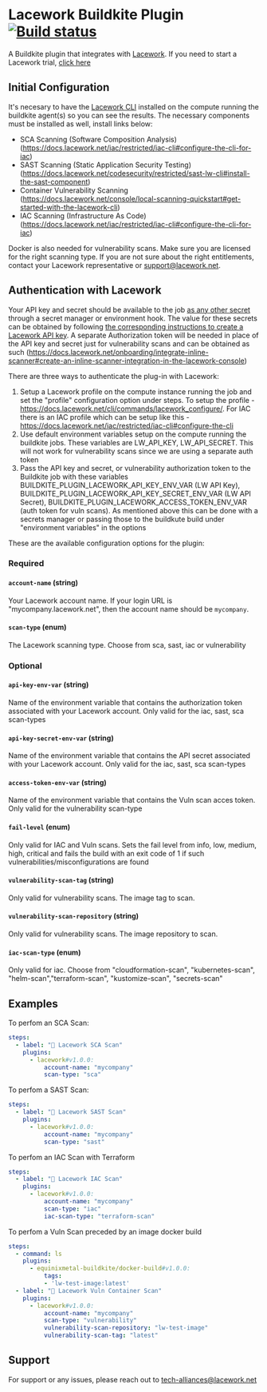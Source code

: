 # Lacework Buildkite Plugin [![Build status](https://badge.buildkite.com/9f3a0547e51013ba853112588042c39f081fc09937ddae031f.svg)](https://buildkite.com/buildkite/plugins-lacework)

A Buildkite plugin that integrates with [Lacework](https://www.lacework.com/).
If you need to start a Lacework trial, [click here](https://aws.amazon.com/marketplace/pp/prodview-wcor2dssgwok6)

## Initial Configuration

It's necesary to have the [Lacework CLI](https://docs.lacework.net/cli/) installed on the compute running the buildkite agent(s) so you can see the results. The necessary components must be installed as well, install links below:

- SCA Scanning (Software Composition Analysis) (<https://docs.lacework.net/iac/restricted/iac-cli#configure-the-cli-for-iac>)
- SAST Scanning (Static Application Security Testing) (<https://docs.lacework.net/codesecurity/restricted/sast-lw-cli#install-the-sast-component>)
- Container Vulnerability Scanning (<https://docs.lacework.net/console/local-scanning-quickstart#get-started-with-the-lacework-cli>)
- IAC Scanning (Infrastructure As Code) (<https://docs.lacework.net/iac/restricted/iac-cli#configure-the-cli-for-iac>)

Docker is also needed for vulnerability scans. Make sure you are licensed for the right scanning type. If you are not sure about the right entitlements, contact your Lacework representative or <support@lacework.net>.

## Authentication with Lacework

Your API key and secret should be available to the job [as any other secret](https://buildkite.com/docs/pipelines/secrets) through a secret manager or environment hook. The value for these secrets can be obtained by following [the corresponding instructions to create a Lacework API key](https://docs.lacework.net/console/api-access-keys).
A separate Authorization token will be needed in place of the API key and secret just for vulnerability scans and can be obtained as such (<https://docs.lacework.net/onboarding/integrate-inline-scanner#create-an-inline-scanner-integration-in-the-lacework-console>)

There are three ways to authenticate the plug-in with Lacework:

1. Setup a Lacework profile on the compute instance running the job and set the "profile" configuration option under steps. To setup the profile - <https://docs.lacework.net/cli/commands/lacework_configure/>. For IAC there is an IAC profile which can be setup like this - <https://docs.lacework.net/iac/restricted/iac-cli#configure-the-cli>
2. Use default environment variables setup on the compute running the buildkite jobs. These variables are LW_API_KEY, LW_API_SECRET. This will not work for vulnerability scans since we are using a separate auth token
3. Pass the API key and secret, or vulnerability authorization token to the Buildkite job with these variables BUILDKITE_PLUGIN_LACEWORK_API_KEY_ENV_VAR (LW API Key), BUILDKITE_PLUGIN_LACEWORK_API_KEY_SECRET_ENV_VAR (LW API Secret), BUILDKITE_PLUGIN_LACEWORK_ACCESS_TOKEN_ENV_VAR (auth token for vuln scans). As mentioned above this can be done with a secrets manager or passing those to the buildkute build under "environment variables" in the options

These are the available configuration options for the plugin:

### Required

#### `account-name` (string)

Your Lacework account name. If your login URL is "mycompany.lacework.net", then the account name should be `mycompany`.

#### `scan-type` (enum)

The Lacework scanning type. Choose from sca, sast, iac or vulnerability

### Optional

#### `api-key-env-var` (string)

Name of the environment variable that contains the authorization token associated with your Lacework account. Only valid for the iac, sast, sca scan-types

#### `api-key-secret-env-var` (string)

Name of the environment variable that contains the API secret associated with your Lacework account. Only valid for the iac, sast, sca scan-types

#### `access-token-env-var` (string)

Name of the environment variable that contains the Vuln scan acces token. Only valid for the vulnerability scan-type

#### `fail-level` (enum)

Only valid for IAC and Vuln scans. Sets the fail level from info, low, medium, high, critical and fails the build with an exit code of 1 if such vulnerabilities/misconfigurations are found

#### `vulnerability-scan-tag` (string)

Only valid for vulnerability scans. The image tag to scan.

#### `vulnerability-scan-repository` (string)

Only valid for vulnerability scans. The image repository to scan.

#### `iac-scan-type` (enum)

Only valid for iac. Choose from  "cloudformation-scan", "kubernetes-scan", "helm-scan","terraform-scan", "kustomize-scan", "secrets-scan"

## Examples

To perfom an SCA Scan:

```yaml
steps:
  - label: "🔨 Lacework SCA Scan"
    plugins:
      - lacework#v1.0.0:
          account-name: "mycompany"
          scan-type: "sca"
```

To perfom a SAST Scan:

```yaml
steps:
  - label: "🔨 Lacework SAST Scan"
    plugins:
      - lacework#v1.0.0:
          account-name: "mycompany"
          scan-type: "sast"
```

To perfom an IAC Scan with Terraform

```yaml
steps:
  - label: "🔨 Lacework IAC Scan"
    plugins:
      - lacework#v1.0.0:
          account-name: "mycompany"
          scan-type: "iac"
          iac-scan-type: "terraform-scan"
```

To perfom a Vuln Scan preceded by an image docker build

```yaml
steps:
  - command: ls
    plugins:
      - equinixmetal-buildkite/docker-build#v1.0.0:
          tags:
          - 'lw-test-image:latest'
  - label: "🔨 Lacework Vuln Container Scan"
    plugins:
      - lacework#v1.0.0:
          account-name: "mycompany"
          scan-type: "vulnerability"
          vulnerability-scan-repository: "lw-test-image"
          vulnerability-scan-tag: "latest"
```

## Support

For support or any issues, please reach out to <tech-alliances@lacework.net>
